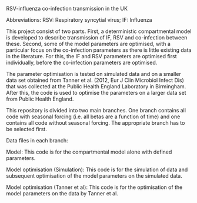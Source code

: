 RSV-influenza co-infection transmission in the UK

Abbreviations: RSV: Respiratory syncytial virus; IF: Influenza

This project consist of two parts. 
First, a deterministic compartmental model is developed to describe transmission of IF, RSV and co-infection between these.
Second, some of the model parameters are optimised, with a particular focus on the co-infection parameters as there is little existing data in the literature. For this, the IF and RSV parameters are optimised first individually, before the co-infection parameters are optimised.

The parameter optimisation is tested on simulated data and on a smaller data set obtained from Tanner et al. (2012, Eur J Clin Microbiol Infect Dis) that was collected at the Public Health England Laboratory in Birmingham. After this, the code is used to optimise the parameters on a larger data set from Public Health England.

This repository is divided into two main branches. One branch contains all code with seasonal forcing (i.e. all betas are a function of time) and one contains all code without seasonal forcing. The appropriate branch has to be selected first. 

Data files in each branch:

Model: This code is for the compartmental model alone with defined parameters.

Model optimisation (Simulation): This code is for the simulation of data and subsequent optimisation of the model parameters on the simulated data.

Model optimisation (Tanner et al): This code is for the optimisation of the model parameters on the data by Tanner et al.
